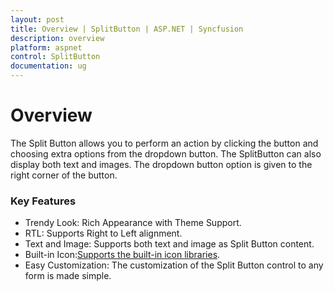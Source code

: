 ```yaml
---
layout: post
title: Overview | SplitButton | ASP.NET | Syncfusion
description: overview
platform: aspnet
control: SplitButton
documentation: ug
---
```


# Overview

The Split Button allows you to perform an action by clicking the button and choosing extra options from the dropdown button. The SplitButton can also display both text and images. The dropdown button option is given to the right corner of the button.

### Key Features

* Trendy Look: Rich Appearance with Theme Support.
* RTL: Supports Right to Left alignment.
* Text and Image: Supports both text and image as Split Button content.
* Built-in Icon:[Supports the built-in icon libraries](/js/button/icons).
* Easy Customization: The customization of the Split Button control to any form is made simple.
